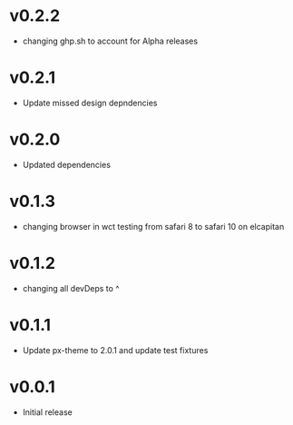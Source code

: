 v0.2.2
==================
* changing ghp.sh to account for Alpha releases

v0.2.1
==================
* Update missed design depndencies

v0.2.0
==================
* Updated dependencies

v0.1.3
==================
* changing browser in wct testing from safari 8 to safari 10 on elcapitan

v0.1.2
==================
* changing all devDeps to ^

v0.1.1
==================
* Update px-theme to 2.0.1 and update test fixtures

v0.0.1
==================
* Initial release
